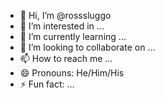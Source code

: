 - 👋 Hi, I’m @rosssluggo
- 👀 I’m interested in ...
- 🌱 I’m currently learning ...
- 💞️ I’m looking to collaborate on ...
- 📫 How to reach me ...
- 😄 Pronouns: He/Him/His
- ⚡ Fun fact: ...

<!---
rosssluggo/rosssluggo is a ✨ special ✨ repository because its `README.md` (this file) appears on your GitHub profile.
You can click the Preview link to take a look at your changes.
--->
